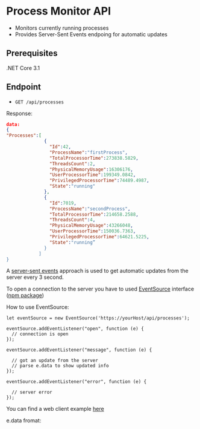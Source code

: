 # Process Monitor API

* Monitors currently running processes
* Provides Server-Sent Events endpoing for automatic updates

## Prerequisites
.NET Core 3.1

## Endpoint

* `GET /api/processes`

Response:

```json
data:
{
"Processes":[
              {
                "Id":42,
                "ProcessName":"firstProcess",
                "TotalProcessorTime":273838.5829,
                "ThreadsCount":2,
                "PhysicalMemoryUsage":16306176,
                "UserProcessorTime":199349.0842,
                "PrivilegedProcessorTime":74489.4987,
                "State":"running"
              },
              {
                "Id":7019,
                "ProcessName":"secondProcess",
                "TotalProcessorTime":214658.2588,
                "ThreadsCount":4,
                "PhysicalMemoryUsage":43266048,
                "UserProcessorTime":150036.7363,
                "PrivilegedProcessorTime":64621.5225,
                "State":"running”
              }
            ]
}
```

A [server-sent events](https://javascript.info/server-sent-events) approach is used to get automatic updates from the server every 3 second.

To open a connection to the server you have to used [EventSource](https://developer.mozilla.org/en-US/docs/Web/API/EventSource) interface ([npm package](https://www.npmjs.com/package/eventsource))

How to use EventSource:

    let eventSource = new EventSource('https://yourHost/api/processes');
    
    eventSource.addEventListener("open", function (e) {
      // connection is open
    });
    
    eventSource.addEventListener("message", function (e) {
    
      // got an update from the server
      // parse e.data to show updated info
    });
    
    eventSource.addEventListener("error", function (e) {
    
      // server error
    });

You can find a web client example [here](https://github.com/DmitryKhryukin/process-monitor/tree/master/src/Clients/Web)

e.data fromat:

